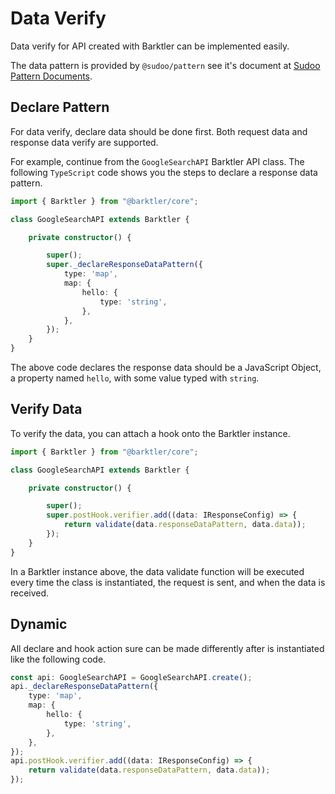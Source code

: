# Data Verify

Data verify for API created with Barktler can be implemented easily. 

The data pattern is provided by `@sudoo/pattern` see it's document at [Sudoo Pattern Documents](//pattern.sudo.dog).

## Declare Pattern

For data verify, declare data should be done first. Both request data and response data verify are supported. 

For example, continue from the `GoogleSearchAPI` Barktler API class. The following `TypeScript` code shows you the steps to declare a response data pattern.

```ts
import { Barktler } from "@barktler/core";

class GoogleSearchAPI extends Barktler {

    private constructor() {

        super();
        super._declareResponseDataPattern({
            type: 'map',
            map: {
                hello: {
                    type: 'string',
                },
            },
        });
    }
}
```

The above code declares the response data should be a JavaScript Object, a property named `hello`, with some value typed with `string`.

## Verify Data

To verify the data, you can attach a hook onto the Barktler instance.

```ts
import { Barktler } from "@barktler/core";

class GoogleSearchAPI extends Barktler {

    private constructor() {

        super();
        super.postHook.verifier.add((data: IResponseConfig) => {
            return validate(data.responseDataPattern, data.data));
        });
    }
}
```

In a Barktler instance above, the data validate function will be executed every time the class is instantiated, the request is sent, and when the data is received.

## Dynamic

All declare and hook action sure can be made differently after is instantiated like the following code.

```ts
const api: GoogleSearchAPI = GoogleSearchAPI.create();
api._declareResponseDataPattern({
    type: 'map',
    map: {
        hello: {
            type: 'string',
        },
    },
});
api.postHook.verifier.add((data: IResponseConfig) => {
    return validate(data.responseDataPattern, data.data));
});
```

